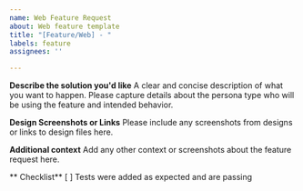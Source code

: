 ```yaml
---
name: Web Feature Request
about: Web feature template
title: "[Feature/Web] - "
labels: feature
assignees: ''

---
```


**Describe the solution you'd like**
A clear and concise description of what you want to happen. Please capture details about the persona type who will be using the feature and intended behavior.

**Design Screenshots or Links** 
Please include any screenshots from designs or links to design files here.

**Additional context**
Add any other context or screenshots about the feature request here.

** Checklist**
[ ] Tests were added as expected and are passing

